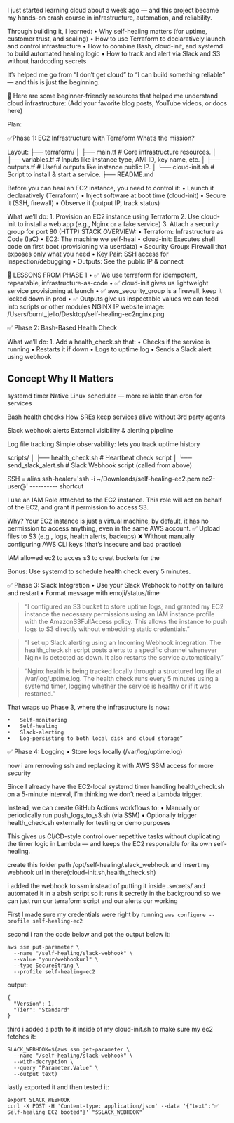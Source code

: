 I just started learning cloud about a week ago — and this project became my hands-on crash course in infrastructure, automation, and reliability.

Through building it, I learned:
	•	Why self-healing matters (for uptime, customer trust, and scaling)
	•	How to use Terraform to declaratively launch and control infrastructure
	•	How to combine Bash, cloud-init, and systemd to build automated healing logic
	•	How to track and alert via Slack and S3 without hardcoding secrets

It’s helped me go from “I don’t get cloud” to “I can build something reliable” — and this is just the beginning.

🔗 Here are some beginner-friendly resources that helped me understand cloud infrastructure:
(Add your favorite blog posts, YouTube videos, or docs here)



Plan:

✅Phase 1: EC2 Infrastructure with Terraform
What’s the mission?

Layout:
├── terraform/
│   ├── main.tf  # Core infrastructure resources.
│   ├── variables.tf # Inputs like instance type, AMI ID, key name, etc.
│   ├── outputs.tf # Useful outputs like instance public IP.
│   └── cloud-init.sh # Script to install & start a service.
├── README.md

Before you can heal an EC2 instance, you need to control it:
	•	Launch it declaratively (Terraform)
	•	Inject software at boot time (cloud-init)
	•	Secure it (SSH, firewall)
	•	Observe it (output IP, track status)

What we’ll do:
	1.	Provision an EC2 instance using Terraform
	2.	Use cloud-init to install a web app (e.g., Nginx or a fake service)
	3.	Attach a security group for port 80 (HTTP)
STACK OVERVIEW:
	•	Terraform: Infrastructure as Code (IaC)
	•	EC2: The machine we self-heal
	•	cloud-init: Executes shell code on first boot (provisioning via userdata)
	•	Security Group: Firewall that exposes only what you need
	•	Key Pair: SSH access for inspection/debugging
	•	Outputs: See the public IP & connect

🧠 LESSONS FROM PHASE 1
	•	✅ We use terraform for idempotent, repeatable, infrastructure-as-code
	•	✅ cloud-init gives us lightweight service provisioning at launch
	•	✅ aws_security_group is a firewall, keep it locked down in prod
	•	✅ Outputs give us inspectable values we can feed into scripts or other modules
NGINX IP website image:
/Users/burnt_jello/Desktop/self-healing-ec2nginx.png	

✅ Phase 2: Bash-Based Health Check

What we’ll do:
	1.	Add a health_check.sh that:
	•	Checks if the service is running
	•	Restarts it if down
	•	Logs to uptime.log
	•	Sends a Slack alert using webhook

Concept                Why It Matters
--------------------------------------
systemd timer           Native Linux scheduler — more reliable than cron for services

Bash health checks      How SREs keep services alive without 3rd party agents

Slack webhook alerts    External visibility & alerting pipeline

Log file tracking       Simple observability: lets you track uptime history

scripts/
│   ├── health_check.sh       # Heartbeat check script
│   └── send_slack_alert.sh   # Slack Webhook script (called from above)


SSH = alias ssh-healer='ssh -i ~/Downloads/self-healing-ec2.pem ec2-user@<IP>'
            ----------
            shortcut

I use an IAM Role attached to the EC2 instance.
This role will act on behalf of the EC2, and grant it permission to access S3.

Why? Your EC2 instance is just a virtual machine, by default, it has no permission to access anything, even in the same AWS account.
✅ Upload files to S3 (e.g., logs, health alerts, backups)
❌ Without manually configuring AWS CLI keys (that’s insecure and bad practice)

IAM allowed ec2 to acces s3 to creat buckets for the


Bonus: Use systemd to schedule health check every 5 minutes.

✅ Phase 3: Slack Integration
	•	Use your Slack Webhook to notify on failure and restart
	•	Format message with emoji/status/time

> “I configured an S3 bucket to store uptime logs, and granted my EC2 instance the necessary permissions using an IAM instance profile with the AmazonS3FullAccess policy. This allows the instance to push logs to S3 directly without embedding static credentials.”

> “I set up Slack alerting using an Incoming Webhook integration. The health_check.sh script posts alerts to a specific channel whenever Nginx is detected as down. It also restarts the service automatically.”

> “Nginx health is being tracked locally through a structured log file at /var/log/uptime.log. The health check runs every 5 minutes using a systemd timer, logging whether the service is healthy or if it was restarted.”

That wraps up Phase 3, where the infrastructure is now:

	•	Self-monitoring
	•	Self-healing
	•	Slack-alerting
	•	Log-persisting to both local disk and cloud storage”

✅ Phase 4: Logging
	•	Store logs locally (/var/log/uptime.log)

now i am removing ssh and replacing it with AWS SSM access for more security 

Since I already have the EC2-local systemd timer handling health_check.sh on a 5-minute interval, I’m thinking we don’t need a Lambda trigger.

Instead, we can create GitHub Actions workflows to:
	•	Manually or periodically run push_logs_to_s3.sh (via SSM)
	•	Optionally trigger health_check.sh externally for testing or demo purposes

This gives us CI/CD-style control over repetitive tasks without duplicating the timer logic in Lambda — and keeps the EC2 responsible for its own self-healing.


create this folder path /opt/self-healing/.slack_webhook and insert my webhook url in there(cloud-init.sh,health_check.sh)

i added the webhook to ssm instead of putting it inside .secrets/ and automated it in a absh script so it runs it secretly in the background so we can just run our terraform script and our alerts our working

First I made sure my credentials were right by running ```aws configure --profile self-healing-ec2```

second i ran the code below and got the output below it:
```
aws ssm put-parameter \
  --name "/self-healing/slack-webhook" \
  --value "your/webhookurl" \
  --type SecureString \
  --profile self-healing-ec2
```

output:
```
{
  "Version": 1,
  "Tier": "Standard"
}
```

third i added a path to it inside of my cloud-init.sh to make sure my ec2 fetches it:
```
SLACK_WEBHOOK=$(aws ssm get-parameter \
  --name "/self-healing/slack-webhook" \
  --with-decryption \
  --query "Parameter.Value" \
  --output text)
```
lastly exported it and then tested it:
```
export SLACK_WEBHOOK
curl -X POST -H 'Content-type: application/json' --data '{"text":"✅ Self-healing EC2 booted"}' "$SLACK_WEBHOOK"
```
